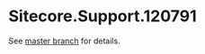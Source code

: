 # Sitecore.Support.120791

See [master branch](https://github.com/sitecoresupport/Sitecore.Support.120791) for details.